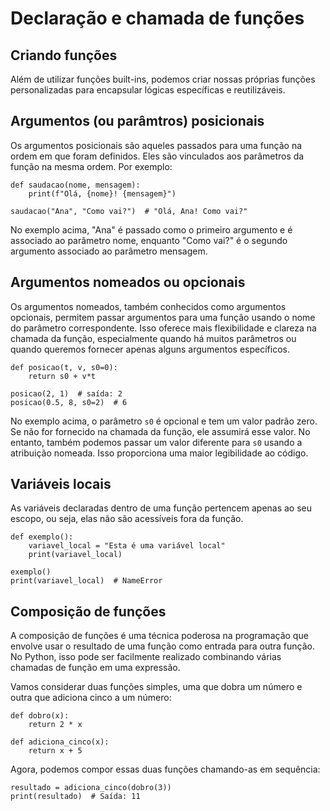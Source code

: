 # Declaração e chamada de funções

## Criando funções

Além de utilizar funções built-ins, podemos criar nossas próprias funções personalizadas para encapsular lógicas específicas e reutilizáveis.

## Argumentos (ou parâmtros) posicionais

Os argumentos posicionais são aqueles passados para uma função na ordem em que foram definidos. Eles são vinculados aos parâmetros da função na mesma ordem. Por exemplo:

```
def saudacao(nome, mensagem):
    print(f"Olá, {nome}! {mensagem}")

saudacao("Ana", "Como vai?")  # "Olá, Ana! Como vai?"
```

No exemplo acima, "Ana" é passado como o primeiro argumento e é associado ao parâmetro nome, enquanto "Como vai?" é o segundo argumento associado ao parâmetro mensagem.

## Argumentos nomeados ou opcionais

Os argumentos nomeados, também conhecidos como argumentos opcionais, permitem passar argumentos para uma função usando o nome do parâmetro correspondente. Isso oferece mais flexibilidade e clareza na chamada da função, especialmente quando há muitos parâmetros ou quando queremos fornecer apenas alguns argumentos específicos.

```
def posicao(t, v, s0=0):
    return s0 + v*t

posicao(2, 1)  # saída: 2
posicao(0.5, 8, s0=2)  # 6
```

No exemplo acima, o parâmetro `s0` é opcional e tem um valor padrão zero. Se não for fornecido na chamada da função, ele assumirá esse valor. No entanto, também podemos passar um valor diferente para `s0` usando a atribuição nomeada. Isso proporciona uma maior legibilidade ao código.

## Variáveis locais

As variáveis declaradas dentro de uma função pertencem apenas ao seu escopo, ou seja, elas não são acessíveis fora da função.

```
def exemplo():
    variavel_local = "Esta é uma variável local"
    print(variavel_local)
    
exemplo()
print(variavel_local)  # NameError
```

## Composição de funções

A composição de funções é uma técnica poderosa na programação que envolve usar o resultado de uma função como entrada para outra função. No Python, isso pode ser facilmente realizado combinando várias chamadas de função em uma expressão.


Vamos considerar duas funções simples, uma que dobra um número e outra que adiciona cinco a um número:

```
def dobro(x):
    return 2 * x

def adiciona_cinco(x):
    return x + 5
```

Agora, podemos compor essas duas funções chamando-as em sequência:

```
resultado = adiciona_cinco(dobro(3))
print(resultado)  # Saída: 11
```
